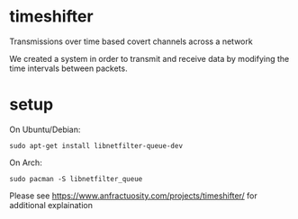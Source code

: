 # timeshifter

Transmissions over time based covert channels across a network

We created a system in order to transmit and receive data by modifying the time intervals between packets. 


# setup

On Ubuntu/Debian:

```
sudo apt-get install libnetfilter-queue-dev
```

On Arch:

```
sudo pacman -S libnetfilter_queue
```

Please see https://www.anfractuosity.com/projects/timeshifter/ for additional explaination
